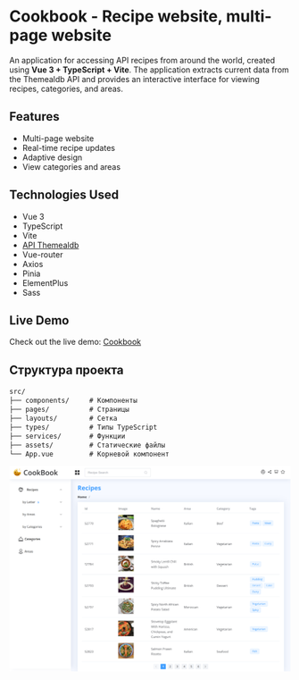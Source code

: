 # Cookbook - Recipe website, multi-page website
An application for accessing API recipes from around the world, created using **Vue 3 + TypeScript + Vite**.
The application extracts current data from the Themealdb API and provides an interactive interface for viewing recipes, categories, and areas.

## Features

- Multi-page website
- Real-time recipe updates
- Adaptive design
- View categories and areas

## Technologies Used

-  Vue 3
-  TypeScript
-  Vite
-  [API Themealdb](https://www.themealdb.com/api.php)
-  Vue-router
-  Axios
-  Pinia
-  ElementPlus
-  Sass

## Live Demo

Check out the live demo: [Cookbook](https://olga-zyukina.github.io/cookbook-vue3-vite/dist/)

## Структура проекта

```
src/
├── components/     # Компоненты
├── pages/          # Страницы
├── layouts/        # Сетка
├── types/          # Типы TypeScript
├── services/       # Функции
├── assets/         # Cтатические файлы
└── App.vue         # Корневой компонент
```

<div><img src="https://github.com/Olga-Zyukina/cookbook-vue3-vite/blob/master/Screenshot.png" title="Cookbook" alt="Cookbook"/></div>
